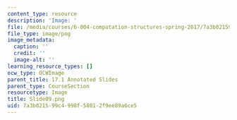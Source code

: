 ```yaml
---
content_type: resource
description: 'Image: '
file: /media/courses/6-004-computation-structures-spring-2017/7a3b021599c4998f58012f9ee89a6ce5_Slide09.png
file_type: image/png
image_metadata:
  caption: ''
  credit: ''
  image-alt: ''
learning_resource_types: []
ocw_type: OCWImage
parent_title: 17.1 Annotated Slides
parent_type: CourseSection
resourcetype: Image
title: Slide09.png
uid: 7a3b0215-99c4-998f-5801-2f9ee89a6ce5
---
```

